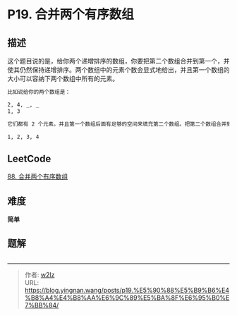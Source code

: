 # P19. 合并两个有序数组


<!--more-->

## 描述

这个题目说的是，给你两个递增排序的数组，你要把第二个数组合并到第一个，并使其仍然保持递增排序。两个数组中的元素个数会显式地给出，并且第一个数组的大小可以容纳下两个数组中所有的元素。

```markdown
比如说给你的两个数组是：

2, 4, _, _
1, 3

它们都有 2 个元素。并且第一个数组后面有足够的空间来填充第二个数组。把第二个数组合并到第一个数组后，得到的是：

1, 2, 3, 4
```

## LeetCode

[88. 合并两个有序数组](https://leetcode.cn/problems/merge-sorted-array/description/)

## 难度

**简单**

## 题解

```java

```


---

> 作者: [w2lz](https://github.com/w2lz)  
> URL: https://blog.yingnan.wang/posts/p19.%E5%90%88%E5%B9%B6%E4%B8%A4%E4%B8%AA%E6%9C%89%E5%BA%8F%E6%95%B0%E7%BB%84/  

